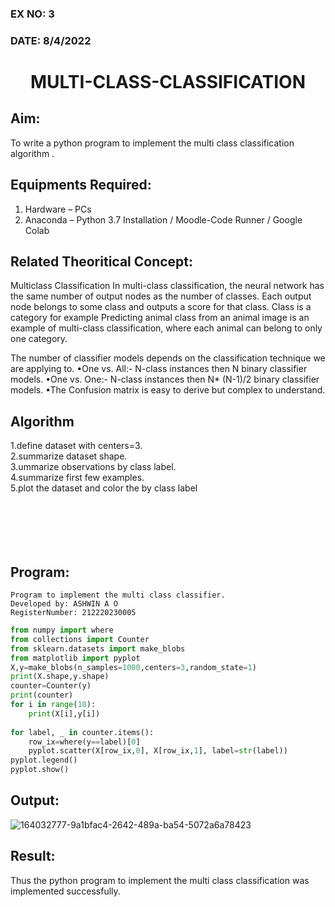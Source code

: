 ### EX NO: 3
### DATE: 8/4/2022
# <p align="center">MULTI-CLASS-CLASSIFICATION</p>
## Aim:
To write a python program to implement the multi class classification algorithm .

## Equipments Required:
1. Hardware – PCs
2. Anaconda – Python 3.7 Installation / Moodle-Code Runner / Google Colab

## Related Theoritical Concept:
Multiclass Classification
In multi-class classification, the neural network has the same number of output nodes as the number of classes. Each output node belongs to some class and outputs a score for that class. Class is a category for example Predicting animal class from an animal image is an example of multi-class classification, where each animal can belong to only one category.

The number of classifier models depends on the classification technique we are applying to.
•One vs. All:- N-class instances then N binary classifier models.
•One vs. One:- N-class instances then N* (N-1)/2 binary classifier models.
•The Confusion matrix is easy to derive but complex to understand.



## Algorithm
1.define dataset with centers=3. <br>
2.summarize dataset shape.<br>
3.ummarize observations by class label.<br>
4.summarize first few examples.<br>
5.plot the dataset and color the by class label
```






```


## Program:
```
Program to implement the multi class classifier.
Developed by: ASHWIN A O
RegisterNumber: 212220230005
```
```python
from numpy import where
from collections import Counter
from sklearn.datasets import make_blobs
from matplotlib import pyplot
X,y=make_blobs(n_samples=1000,centers=3,random_state=1)
print(X.shape,y.shape)
counter=Counter(y)
print(counter)
for i in range(10):
    print(X[i],y[i])
    
for label, _ in counter.items():
    row_ix=where(y==label)[0]
    pyplot.scatter(X[row_ix,0], X[row_ix,1], label=str(label))
pyplot.legend()
pyplot.show()
```
## Output:
![164032777-9a1bfac4-2642-489a-ba54-5072a6a78423](https://user-images.githubusercontent.com/75235601/164069737-f24b768e-714b-4218-9ce4-87634055bf7c.jpeg)


## Result:
Thus the python program to implement the multi class classification was implemented successfully.

